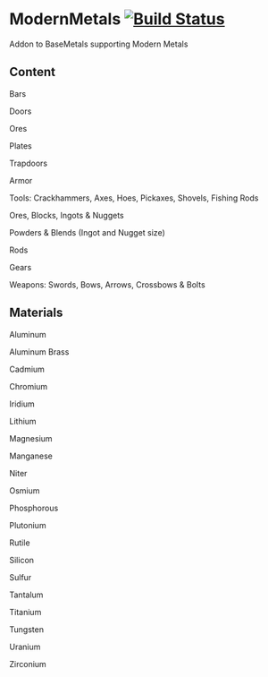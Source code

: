 # ModernMetals [![Build Status](https://travis-ci.org/jriwanek/ModernMetals.svg?branch=master)](https://travis-ci.org/jriwanek/ModernMetals)
Addon to BaseMetals supporting Modern Metals

Content
-------
Bars

Doors

Ores

Plates

Trapdoors

Armor

Tools: Crackhammers, Axes, Hoes, Pickaxes, Shovels, Fishing Rods

Ores, Blocks, Ingots & Nuggets

Powders & Blends (Ingot and Nugget size)

Rods

Gears

Weapons: Swords, Bows, Arrows, Crossbows & Bolts

Materials
---------
Aluminum

Aluminum Brass

Cadmium

Chromium

Iridium

Lithium

Magnesium

Manganese

Niter

Osmium

Phosphorous

Plutonium

Rutile

Silicon

Sulfur

Tantalum

Titanium

Tungsten

Uranium

Zirconium
